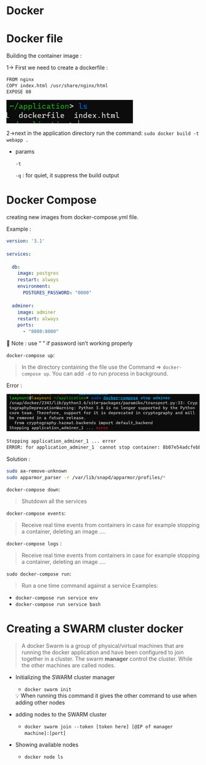 # Docker

# Docker file

Building the container image :

1→ First we need to create a dockerfile :

```docker
FROM nginx
COPY index.html /usr/share/nginx/html
EXPOSE 80
```

![Untitled](Docker/Untitled.png)

2→next in the application directory run the command:   `sudo docker build -t webapp .`

- params
    
    `-t` 
    
    `-q` : for quiet, it suppress the build output
    

# Docker Compose

creating new images from docker-compose.yml file.

Example : 

```yaml
version: '3.1'

services:

  db:
    image: postgres
    restart: always
    environment:
      POSTGRES_PASSWORD: "0000"

  adminer:
    image: adminer
    restart: always
    ports:
      - "8080:8080"
```

<aside>
🔴 Note : use “ ” if password isn’t working properly

</aside>

`docker-compose up`:

> In the directory containing the file use the Command ⇒ `docker-compose up`. You can add `-d` to run process in background.
> 

Error :

![Untitled](Docker/Untitled%201.png)

```bash
Stopping application_adminer_1 ... error
ERROR: for application_adminer_1  cannot stop container: 8b07e54adcfebb4fd40d0b8e224f3bff8e5b850be5c4e6779a7e86892ed805be: permission denied
```

Solution :

```bash
sudo aa-remove-unknown
sudo apparmor_parser -r /var/lib/snapd/apparmor/profiles/*
```

`docker-compose down`:

> Shutdown all the services
> 

`docker-compose events`:

> Receive real time events from containers in case for example stopping a container, deleting an image ….
> 

`docker-compose logs` :

> Receive real time events from containers in case for example stopping a container, deleting an image ….
> 

`sudo docker-compose run`:

> Run a one time command against a service
Examples: 
- `docker-compose run service env` 
- `docker-compose run service bash`
> 

# Creating a SWARM cluster docker

> A docker Swarm  is a group of physical/virtual machines that are running the docker application and have been configured to join together in a cluster.
The swarm **manager** control the cluster. While the other machines are called nodes.
> 
- Initializing the SWARM cluster manager
    - `docker swarm init`
    
    <aside>
    💡 When running this command it gives the other command to use when adding other nodes
    
    </aside>
    
- adding nodes to the SWARM cluster
    - `docker swarm join --token [token here] [@IP of manager machine]:[port]`
- Showing available nodes
    - `docker node ls`